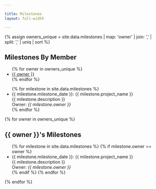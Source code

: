 ```yaml
---

title: Milestones
layout: full-width

---
```


{% assign owners_unique = site.data.milestones | map: 'owner' | join: ',' | split: ',' | uniq | sort %}

<div>
<h2>Milestones By Member</h2>
<ul>
   {% for owner in owners_unique %}
    <li><a href="#{{ owner | replace: ' ', '-'}}">{{ owner }}</a></li>
   {% endfor %}
</ul>
</div>


<div class='milestones'>
<ul>
{% for milestone in site.data.milestones %}
    <li><div class='milestone_header'>{{ milestone.milestone_date }}: {{ milestone.project_name }}</div>
        <div class='milestone_project'>{{ milestone.description }}</div>
        <div>Owner: <i>{{ milestone.owner }}</i>
        </div>
    </li>
{% endfor %}
</ul> 

{% for owner in owners_unique %}
<section id="{{ owner | replace: ' ', '-' }}">
<h2>{{ owner }}'s Milestones</h2>
<ul>
    {% for milestone in site.data.milestones %}
        {% if milestone.owner == owner %}
        <li><div class='milestone_header'>{{ milestone.milestone_date }}: {{ milestone.project_name }}</div>
            <div class='milestone_project'>{{ milestone.description }}</div>
            <div>Owner: <i>{{ milestone.owner }}</i>
            </div>
        </li>
        {% endif %}
    {% endfor %}
</ul>
</section>
{% endfor %}
</div>

